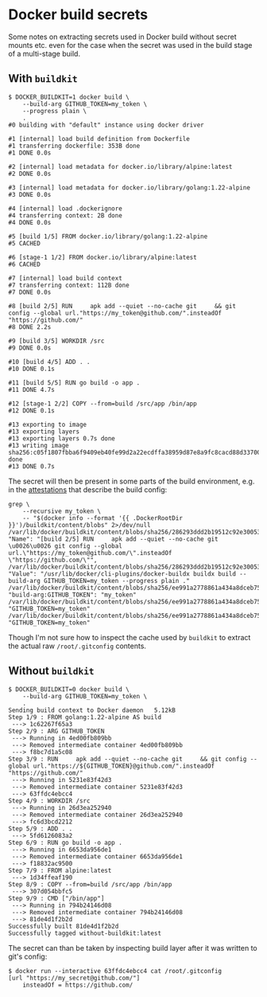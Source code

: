 # Docker build secrets

Some notes on extracting secrets used in Docker build without secret mounts etc.
even for the case when the secret was used in the build stage of a multi-stage
build.

## With `buildkit`

``` console
$ DOCKER_BUILDKIT=1 docker build \
    --build-arg GITHUB_TOKEN=my_token \
    --progress plain \
    .
#0 building with "default" instance using docker driver

#1 [internal] load build definition from Dockerfile
#1 transferring dockerfile: 353B done
#1 DONE 0.0s

#2 [internal] load metadata for docker.io/library/alpine:latest
#2 DONE 0.0s

#3 [internal] load metadata for docker.io/library/golang:1.22-alpine
#3 DONE 0.0s

#4 [internal] load .dockerignore
#4 transferring context: 2B done
#4 DONE 0.0s

#5 [build 1/5] FROM docker.io/library/golang:1.22-alpine
#5 CACHED

#6 [stage-1 1/2] FROM docker.io/library/alpine:latest
#6 CACHED

#7 [internal] load build context
#7 transferring context: 112B done
#7 DONE 0.0s

#8 [build 2/5] RUN     apk add --quiet --no-cache git     && git config --global url."https://my_token@github.com/".insteadOf "https://github.com/"
#8 DONE 2.2s

#9 [build 3/5] WORKDIR /src
#9 DONE 0.0s

#10 [build 4/5] ADD . .
#10 DONE 0.1s

#11 [build 5/5] RUN go build -o app .
#11 DONE 4.7s

#12 [stage-1 2/2] COPY --from=build /src/app /bin/app
#12 DONE 0.1s

#13 exporting to image
#13 exporting layers
#13 exporting layers 0.7s done
#13 writing image sha256:c05f1807fbba6f9409eb40fe99d2a22ecdffa38959d87e8a9fc8cacd88d33700 done
#13 DONE 0.7s
```

The secret will then be present in some parts of the build environment, e.g. in
the [attestations](https://docs.docker.com/build/attestations/slsa-provenance/)
that describe the build config:

``` console
grep \
    --recursive my_token \
    -- "$(docker info --format '{{ .DockerRootDir }}')/buildkit/content/blobs" 2>/dev/null
/var/lib/docker/buildkit/content/blobs/sha256/286293ddd2b19512c92e300530efb48d8de1130eef46fae055bcbaa7dec38827:  "Name": "[build 2/5] RUN     apk add --quiet --no-cache git     \u0026\u0026 git config --global url.\"https://my_token@github.com/\".insteadOf \"https://github.com/\"",
/var/lib/docker/buildkit/content/blobs/sha256/286293ddd2b19512c92e300530efb48d8de1130eef46fae055bcbaa7dec38827:        "Value": "/usr/lib/docker/cli-plugins/docker-buildx buildx build --build-arg GITHUB_TOKEN=my_token --progress plain ."
/var/lib/docker/buildkit/content/blobs/sha256/ee991a2778861a434a8dceb7545ceab175d36b0d85a3f081b5b7aa6414ce17e7:        "build-arg:GITHUB_TOKEN": "my_token"
/var/lib/docker/buildkit/content/blobs/sha256/ee991a2778861a434a8dceb7545ceab175d36b0d85a3f081b5b7aa6414ce17e7:                  "GITHUB_TOKEN=my_token"
/var/lib/docker/buildkit/content/blobs/sha256/ee991a2778861a434a8dceb7545ceab175d36b0d85a3f081b5b7aa6414ce17e7:                  "GITHUB_TOKEN=my_token"
```

Though I'm not sure how to inspect the cache used by `buildkit` to extract the
actual raw `/root/.gitconfig` contents.

## Without `buildkit`

``` console
$ DOCKER_BUILDKIT=0 docker build \
    --build-arg GITHUB_TOKEN=my_token \
    .
Sending build context to Docker daemon   5.12kB
Step 1/9 : FROM golang:1.22-alpine AS build
 ---> 1c62267f65a3
Step 2/9 : ARG GITHUB_TOKEN
 ---> Running in 4ed00fb809bb
 ---> Removed intermediate container 4ed00fb809bb
 ---> f8bc7d1a5c08
Step 3/9 : RUN     apk add --quiet --no-cache git     && git config --global url."https://${GITHUB_TOKEN}@github.com/".insteadOf "https://github.com/"
 ---> Running in 5231e83f42d3
 ---> Removed intermediate container 5231e83f42d3
 ---> 63ffdc4ebcc4
Step 4/9 : WORKDIR /src
 ---> Running in 26d3ea252940
 ---> Removed intermediate container 26d3ea252940
 ---> fc6d3bcd2212
Step 5/9 : ADD . .
 ---> 5fd6126083a2
Step 6/9 : RUN go build -o app .
 ---> Running in 6653da956de1
 ---> Removed intermediate container 6653da956de1
 ---> f18832ac9500
Step 7/9 : FROM alpine:latest
 ---> 1d34ffeaf190
Step 8/9 : COPY --from=build /src/app /bin/app
 ---> 307d054bbfc5
Step 9/9 : CMD ["/bin/app"]
 ---> Running in 794b24146d08
 ---> Removed intermediate container 794b24146d08
 ---> 81de4d1f2b2d
Successfully built 81de4d1f2b2d
Successfully tagged without-buildkit:latest
```

The secret can than be taken by inspecting build layer after it was written to
git's config:

``` console
$ docker run --interactive 63ffdc4ebcc4 cat /root/.gitconfig
[url "https://my_secret@github.com/"]
	insteadOf = https://github.com/
```
